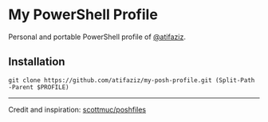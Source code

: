 # My PowerShell Profile

Personal and portable PowerShell profile of [@atifaziz][me].

## Installation

```
git clone https://github.com/atifaziz/my-posh-profile.git (Split-Path -Parent $PROFILE)
```

---

Credit and inspiration: [scottmuc/poshfiles](https://github.com/scottmuc/poshfiles)

[me]: https://github.com/atifaziz
